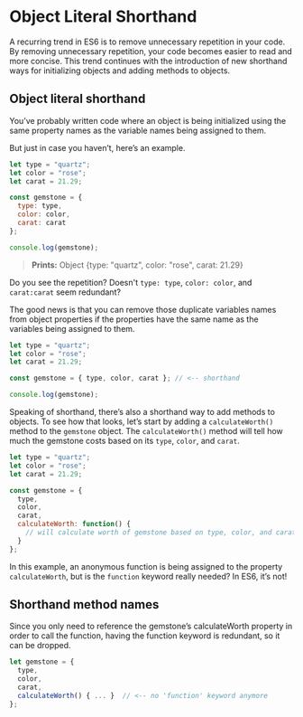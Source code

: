 # Object Literal Shorthand

A recurring trend in ES6 is to remove unnecessary repetition in your code. By removing unnecessary repetition, your code becomes easier to read and more concise. This trend continues with the introduction of new shorthand ways for initializing objects and adding methods to objects.

## Object literal shorthand

You’ve probably written code where an object is being initialized using the same property names as the variable names being assigned to them.

But just in case you haven’t, here’s an example.

```js
let type = "quartz";
let color = "rose";
let carat = 21.29;

const gemstone = {
  type: type,
  color: color,
  carat: carat
};

console.log(gemstone);
```

> **Prints:** Object {type: "quartz", color: "rose", carat: 21.29}

Do you see the repetition? Doesn't `type: type`, `color: color`, and `carat:carat` seem redundant?

The good news is that you can remove those duplicate variables names from object properties if the properties have the same name as the variables being assigned to them.

```js
let type = "quartz";
let color = "rose";
let carat = 21.29;

const gemstone = { type, color, carat }; // <-- shorthand

console.log(gemstone);
```

Speaking of shorthand, there’s also a shorthand way to add methods to objects. To see how that looks, let’s start by adding a `calculateWorth()` method to the `gemstone` object. The `calculateWorth()` method will tell how much the gemstone costs based on its `type`, `color`, and `carat`.

```js
let type = "quartz";
let color = "rose";
let carat = 21.29;

const gemstone = {
  type,
  color,
  carat,
  calculateWorth: function() {
    // will calculate worth of gemstone based on type, color, and carat
  }
};
```

In this example, an anonymous function is being assigned to the property `calculateWorth`, but is the `function` keyword really needed? In ES6, it’s not!

## Shorthand method names

Since you only need to reference the gemstone’s calculateWorth property in order to call the function, having the function keyword is redundant, so it can be dropped.

```js
let gemstone = {
  type,
  color,
  carat,
  calculateWorth() { ... }  // <-- no 'function' keyword anymore
};
```

